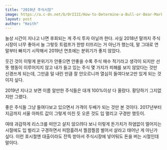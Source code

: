 ```yaml
---
title: "2019년 주식시장"
image: https://a.c-dn.net/b/0rII2I/How-to-Determine-a-Bull-or-Bear-Market_body_60ED4149.png
layout: post
author: "Keith"
---
```


늘상 시간이 지나고 나면 후회되는 게 주식 투자 아닐까 한다. 사실 2018년 말까지 주식시장이 너무 좋아서 늘 그렇듯 트럼프가 한방 터뜨리는 거 아닌가 했는데, 말 그대로 연말부터 빠지기 시작해서 2019년 연초에는 분위기가 좋지 않았다.

웃긴 것이 이렇게 분위기가 안좋으면 안좋을 수록 주식 매수 적기라고 생각이 되지만 선뜻 행동이 이루어지지 않고 내가 들고 있는 주식 몇 가지가 피해를 보지 않았다는 것만 신경쓰게 되는데, 그만큼 덜 내린 만큼 잘 안오르니까 열심히 들여다보고만 있게 되는 것이지 싶다.

2019년 지나고 보면 이름 알만한 주식들은 대개 100%이상 다 올랐다. 황당하기 그지없지만 그랬다.

좋은 주식들 그냥 들여다보고 있으면서 가격이 두배가 되는 것만 본 것이다. 2017년부터 지금까지 서울 아파트 값이 그렇게 미친 듯 오른 것도 입 멀리고 구경만 했듯이.

여태 과감하게 리스크를 떠안고 살지 않으려다 보니 이렇게 돈가치가 하염없이 떨어지는 시절에도 입 벌리고 구경하면서 피땀흘려서 찔끔찔끔 벌어서 살라고 태어난 게 아닌가 싶다. 이런 호시절엔 대출이라도 잔뜩 받아서 주식시장에 넣어둬도 돈을 버는 시절인데 말이다. 
